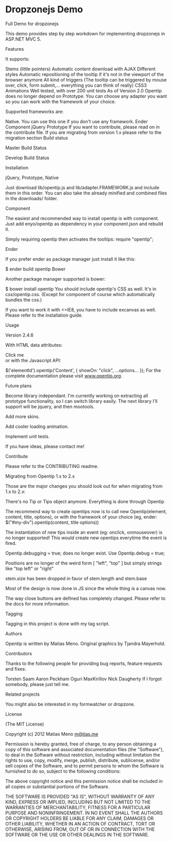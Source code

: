 Dropzonejs Demo
==============

Full Demo for dropzonejs

This demo provides step by step workdown for implementing dropzonejs in ASP.NET MVC 5.

Features

It supports:

Stems (little pointers)
Automatic content download with AJAX
Different styles
Automatic repositioning of the tooltip if it's not in the viewport of the browser anymore
All kind of triggers (The tooltip can be triggered by mouse over, click, form submit,... everything you can think of really)
CSS3 Animations
Well tested, with over 200 unit tests
As of Version 2.0 Opentip does no longer depend on Prototype. You can choose any adapter you want so you can work with the framework of your choice.

Supported frameworks are:

Native. You can use this one if you don't use any framework.
Ender
Component
jQuery
Prototype
If you want to contribute, please read on in the contribute file. If you are migrating from version 1.x please refer to the migration section
Build status

Master Build Status

Develop Build Status

Installation

jQuery, Prototype, Native

Just download lib/opentip.js and lib/adapter.FRAMEWORK.js and include them in this order. You can also take the already minified and combined files in the downloads/ folder.

Component

The easiest and recommended way to install opentip is with component. Just add enyo/opentip as dependency in your component.json and rebuild it.

Simply requiring opentip then activates the tooltips: require "opentip";

Ender

If you prefer ender as package manager just install it like this:

$ ender build opentip
Bower

Another package manager supported is bower:

$ bower install opentip
You should include opentip's CSS as well. It's in css/opentip.css. (Except for component of course which automatically bundles the css.)

If you want to work it with <=IE8, you have to include excanvas as well. Please refer to the installation guide.

Usage

Version 2.4.6

With HTML data attributes:

<div data-ot="Tooltip content" data-ot-show-on="click">Click me</div>
or with the Javascript API:

$('elementId').opentip('Content', { showOn: "click", ...options... });
For the complete documentation please visit www.opentip.org.

Future plans

Become library independant. I'm currently working on extracting all prototype functionality, so I can switch library easily. The next library I'll support will be jquery, and then mootools.

Add more skins.

Add cooler loading animation.

Implement unit tests.

If you have ideas, please contact me!

Contribute

Please refer to the CONTRIBUTING readme.

Migrating from Opentip 1.x to 2.x

Those are the major changes you should look out for when migrating from 1.x to 2.x:

There's no Tip or Tips object anymore. Everything is done through Opentip

The recommend way to create opentips now is to call new Opentip(element, content, title, options), or with the framework of your choice (eg, ender: $("#my-div").opentip(content, title options))

The instantiation of new tips inside an event (eg: onclick, onmouseover) is no longer supported! This would create new opentips everytime the event is fired.

Opentip.debugging = true; does no longer exist. Use Opentip.debug = true;

Positions are no longer of the weird form [ "left", "top" ] but simply strings like "top left" or "right"

stem.size has been dropped in favor of stem.length and stem.base

Most of the design is now done in JS since the whole thing is a canvas now.

The way close buttons are defined has completely changed. Please refer to the docs for more information.

Tagging

Tagging in this project is done with my tag script.

Authors

Opentip is written by Matias Meno.
Original graphics by Tjandra Mayerhold.

Contributors

Thanks to the following people for providing bug reports, feature requests and fixes:

Torsten Saam
Aaron Peckham
Oguri
MaxKirillov
Nick Daugherty
If I forgot somebody, please just tell me.

Related projects

You might also be interested in my formwatcher or dropzone.

License

(The MIT License)

Copyright (c) 2012 Matias Meno <m@tias.me>

Permission is hereby granted, free of charge, to any person obtaining a copy of this software and associated documentation files (the "Software"), to deal in the Software without restriction, including without limitation the rights to use, copy, modify, merge, publish, distribute, sublicense, and/or sell copies of the Software, and to permit persons to whom the Software is furnished to do so, subject to the following conditions:

The above copyright notice and this permission notice shall be included in all copies or substantial portions of the Software.

THE SOFTWARE IS PROVIDED "AS IS", WITHOUT WARRANTY OF ANY KIND, EXPRESS OR IMPLIED, INCLUDING BUT NOT LIMITED TO THE WARRANTIES OF MERCHANTABILITY, FITNESS FOR A PARTICULAR PURPOSE AND NONINFRINGEMENT. IN NO EVENT SHALL THE AUTHORS OR COPYRIGHT HOLDERS BE LIABLE FOR ANY CLAIM, DAMAGES OR OTHER LIABILITY, WHETHER IN AN ACTION OF CONTRACT, TORT OR OTHERWISE, ARISING FROM, OUT OF OR IN CONNECTION WITH THE SOFTWARE OR THE USE OR OTHER DEALINGS IN THE SOFTWARE.
